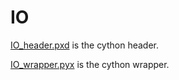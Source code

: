 # IO




[IO_header.pxd](https://github.com/Melikakmm/SEVN_PYTHON_WRAPPER/blob/main/CYTHON_WRAPPER/IO/IO_header.pxd) is the cython header.



[IO_wrapper.pyx](https://github.com/Melikakmm/SEVN_PYTHON_WRAPPER/blob/main/CYTHON_WRAPPER/IO/IO_wrapper.pyx) is the cython wrapper.
